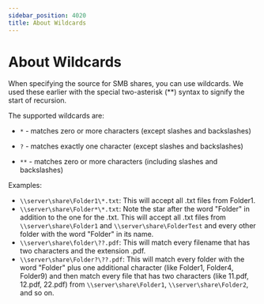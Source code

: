 ```yaml
---
sidebar_position: 4020
title: About Wildcards
---
```


# About Wildcards

When specifying the source for SMB shares, you can use wildcards. We used these earlier with the special two-asterisk (\*\*) syntax to signify the start of recursion.

The supported wildcards are:

* `*` - matches zero or more characters (except slashes and backslashes)

* `?` - matches exactly one character (except slashes and backslashes)
* `**` - matches zero or more characters (including slashes and backslashes)

Examples:

* `\\server\share\Folder1\*.txt`: This will accept all .txt files from Folder1.
* `\\server\share\Folder*\*.txt`: Note the star after the word "Folder" in addition to the one for the .txt. This will accept all .txt files from `\\server\share\Folder1` and `\\server\share\FolderTest` and every other folder with the word "Folder" in its name.
* `\\server\share\folder\??.pdf`: This will match every filename that has two characters and the extension .pdf.
* `\\server\share\Folder?\??.pdf`: This will match every folder with the word "Folder" plus one additional character (like Folder1, Folder4, Folder9) and then match every file that has two characters (like 11.pdf, 12.pdf, 22.pdf) from `\\server\share\Folder1`, `\\server\share\Folder2`, and so on.